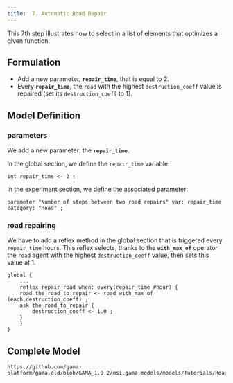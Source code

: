 ```yaml
---
title:  7. Automatic Road Repair
---
```



This 7th step illustrates how to select in a list of elements that optimizes a given function.


## Formulation

* Add a new parameter, **`repair_time`**, that is equal to 2.
* Every **`repair_time`**, the `road` with the highest `destruction_coeff` value is repaired (set its `destruction_coeff` to 1).


## Model Definition

### parameters
We add a new parameter: the **`repair_time`**.

In the global section, we define the `repair_time` variable:
```
int repair_time <- 2 ;
```

In the experiment section, we define the associated parameter:
```
parameter "Number of steps between two road repairs" var: repair_time category: "Road" ;
```

### road repairing

We have to add a reflex method in the global section that is triggered every `repair_time` hours. This reflex selects, thanks to the **`with_max_of`** operator the `road` agent with the highest `destruction_coeff` value, then sets this value at 1.

```
global {
    ...
    reflex repair_road when: every(repair_time #hour) {
	road the_road_to_repair <- road with_max_of (each.destruction_coeff) ;
	ask the_road_to_repair {
	    destruction_coeff <- 1.0 ;
	}
    }
}
```

## Complete Model

```gaml reference
https://github.com/gama-platform/gama.old/blob/GAMA_1.9.2/msi.gama.models/models/Tutorials/Road%20Traffic/models/Model%2007.gaml
```
